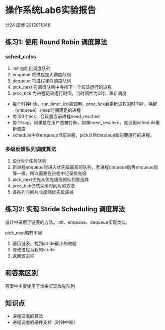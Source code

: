 # 操作系统Lab6实验报告
计24 田博 2012011346

## 练习1: 使用 Round Robin 调度算法
### sched_calss
1. init 初始化调度队列
1. enqueue 将进程加入调度队列
2. dequeue 将进程移除调度队列
3. pick_next 在调度队列中寻找下一个应该运行的进程
4. proc_tick 为进程记录运行时间，当时间片为0时，重新调度

* 每个时钟tick，run_timer_list被调用，proc_tick会更新进程的时间片，唤醒（enqueue）sleep时间满足的进程
* 每100个tick，会设置当前进程need_resched
* 每个trap，如果是在用户态被打断，如果need_resched，就调用schedule重新调度
* schedule中会enqueue当前进程，pick以后dequeue新的要运行的进程。

### 多级反馈队列调度算法
1. 设计N个任务队列
2. 新进程enqueue时进入优先级最高的队列，老进程dequeue后再enqueue后降一级，所以需要在进程中记录优先级
3. pick_next优先从优先级高的队列里选择
4. proc_tick仍然采用时间片的方法
5. 各队列时间片长度随优先级递减

## 练习2: 实现 Stride Scheduling 调度算法
设计中采用了链表的方法。init、enqueue、dequeue实现类似。

pick_next略有不同

1. 遍历链表，找到stride最小的进程
2. 修改进程为新的stride
3. 返回该进程

## 和答案区别
答案中主要使用了堆来实现优先队列

## 知识点
* 进程调度的算法
* 进程调度的硬件支持（时钟中断）